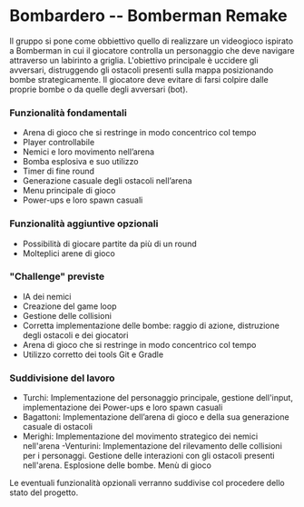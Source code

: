 # Bombardero -- Bomberman Remake

Il gruppo si pone come obbiettivo quello di realizzare un videogioco ispirato a Bomberman in cui il giocatore controlla un personaggio che deve navigare attraverso un labirinto a griglia. L'obiettivo principale è uccidere gli avversari, distruggendo gli ostacoli presenti sulla mappa posizionando bombe strategicamente. Il giocatore deve evitare di farsi colpire dalle proprie bombe o da quelle degli avversari (bot). 


### Funzionalità fondamentali

- Arena di gioco che si restringe in modo concentrico col tempo
- Player controllabile
- Nemici e loro movimento nell’arena
- Bomba esplosiva e suo utilizzo
- Timer di fine round
- Generazione casuale degli ostacoli nell’arena
- Menu principale di gioco
- Power-ups e loro spawn casuali

### Funzionalità aggiuntive opzionali 
- Possibilità di giocare partite da più di un round
- Molteplici arene di gioco

### "Challenge" previste
- IA dei nemici
- Creazione del game loop
- Gestione delle collisioni
- Corretta implementazione delle bombe: raggio di azione, distruzione degli ostacoli e dei giocatori
- Arena di gioco che si restringe in modo concentrico col tempo
- Utilizzo corretto dei tools Git e Gradle 

### Suddivisione del lavoro
- Turchi: Implementazione del personaggio principale, gestione dell'input, implementazione dei Power-ups e loro spawn casuali
- Bagattoni: Implementazione dell’arena di gioco e della sua generazione casuale di ostacoli
- Merighi: Implementazione del movimento strategico dei nemici nell'arena
-Venturini: Implementazione del rilevamento delle collisioni per i personaggi. Gestione delle interazioni con gli ostacoli presenti nell'arena. Esplosione delle bombe. Menù di gioco

Le eventuali funzionalità opzionali verranno suddivise col procedere dello stato del progetto.